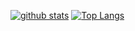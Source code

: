 [![github stats](https://github-readme-stats.vercel.app/api?username=wakewakame)](https://github.com/anuraghazra/github-readme-stats)
[![Top Langs](https://github-readme-stats.vercel.app/api/top-langs/?username=wakewakame&layout=compact)](https://github.com/anuraghazra/github-readme-stats)

